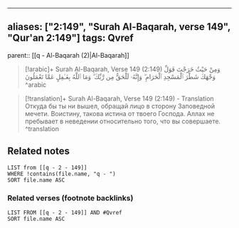 
---
aliases: ["2:149", "Surah Al-Baqarah, verse 149", "Qur'an 2:149"]
tags: Qvref
---

parent:: [[q - Al-Baqarah (2)|Al-Baqarah]]

> [!arabic]+ Surah Al-Baqarah, Verse 149 (2:149)
> <span class="quran-arabic">وَمِنْ حَيْثُ خَرَجْتَ فَوَلِّ وَجْهَكَ شَطْرَ ٱلْمَسْجِدِ ٱلْحَرَامِ ۖ وَإِنَّهُۥ لَلْحَقُّ مِن رَّبِّكَ ۗ وَمَا ٱللَّهُ بِغَـٰفِلٍ عَمَّا تَعْمَلُونَ</span>
^arabic

> [!translation]+ Surah Al-Baqarah, Verse 149 (2:149) - Translation
> Откуда бы ты ни вышел, обращай лицо в сторону Заповедной мечети. Воистину, такова истина от твоего Господа. Аллах не пребывает в неведении относительно того, что вы совершаете.
^translation



## Related notes
```dataview
LIST from [[q - 2 - 149]]
WHERE !contains(file.name, "q - ")
SORT file.name ASC
```

### Related verses (footnote backlinks)
```dataview
LIST FROM [[q - 2 - 149]] AND #Qvref
SORT file.name ASC
```

